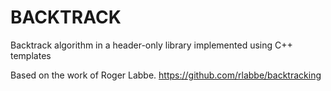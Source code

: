# BACKTRACK
Backtrack algorithm in a header-only library implemented using C++ templates

Based on the work of Roger Labbe. https://github.com/rlabbe/backtracking
